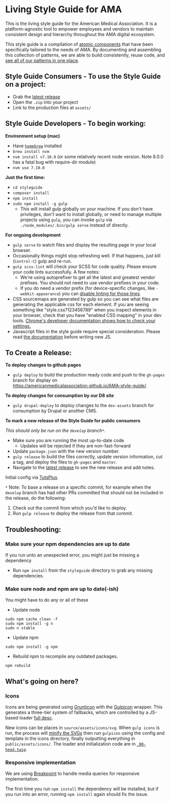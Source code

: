 # Living Style Guide for AMA
This is the living style guide for the American Medical Association. It is a platform-agnostic tool to empower employees and vendors to maintain consistent design and hierarchy throughout the AMA digital ecosystem.

This style guide is a compilation of [atomic components](http://bradfrost.com/blog/post/atomic-web-design/) that have been specifically tailored to the needs of AMA. By documenting and assembling this collection of patterns, we are able to build consistently, reuse code, and [see all of our patterns in one place](https://americanmedicalassociation.github.io/AMA-style-guide/).

## Style Guide Consumers - To use the Style Guide on a project:
- Grab the [latest release](https://github.com/AmericanMedicalAssociation/AMA-style-guide/releases)
- Open the `.zip` into your project
- Link to the production files at `assets/`

## Style Guide Developers - To begin working:

**Environment setup (mac)**

 - Have [`homebrew`](https://brew.sh/) installed
 - `brew install nvm`
 - `nvm install v7.10.0` (or some relatively recent node version. Note 8.0.0 has a fatal bug with require-dir module)
 - `nvm use 7.10.0`

**Just the first time:**

- `cd styleguide`
- `composer install`
- `npm install`
- `sudo npm install -g gulp`
  - This will install gulp globally on your machine. If you don't have privileges, don't want to install globally, or need to manage multiple projects using `gulp`, you can invoke `gulp` via `./node_modules/.bin/gulp serve` instead of directly.

**For ongoing development**

- `gulp serve` to watch files and display the resulting page in your local browser.
- Occasionally things might stop refreshing well. If that happens, just kill (`Control-C`) gulp and re-run.
- `gulp scss-lint` will check your SCSS for code quality. Please ensure your code lints successfully. A few notes:
  - We're using autoprefixer to get all the latest and greatest vendor prefixes. You should not need to use vendor prefixes in your code.
  - If you do need a vendor prefix (for device-specific changes, like `-webkit-appearance`) you can [disable linting for those lines](https://github.com/stylelint/stylelint/blob/master/docs/user-guide/configuration.md#turning-rules-off-from-within-your-css).
- CSS sourcemaps are generated by gulp so you can see what files are generating the applicable css for each element. If you are seeing something like "style.css?123456789" when you inspect elements in your browser, check that you have "enabled CSS mapping" in your dev tools. [Chrome's developer documentation shows how to check your settings.](https://developers.google.com/web/tools/chrome-devtools/javascript/source-maps#enable_source_maps_in_settings)
- Javascript files in the style guide require special consideration. Please read [the documentation](styleguide/docs/code_conventions.md#javascript) before writing new JS.

## To Create a Release:
**To deploy changes to github pages**

- `gulp deploy` to build the production ready code and push to the `gh-pages` branch for display on https://americanmedicalassociation.github.io/AMA-style-guide/.

**To deploy changes for consumption by our D8 site**

- `gulp drupal-deploy` to deploy changes to the `dev-assets` branch for consumption by Drupal or another CMS.

**To mark a new release of the Style Guide for public consumers**

_This should only be run on the `develop` branch`*`._

- Make sure you are running the most up-to-date code
  - Updates will be rejected if they are non-fast-forward
- Update `package.json` with the new version number.
- `gulp release` to build the files correctly, update version information, cut a tag, and deploy the files to `gh-pages` and `master`.
- Navigate to the [latest release](https://github.com/AmericanMedicalAssociation/AMA-style-guide/releases) to see the new release and add notes.

Initial config via [TutsPlus](https://webdesign.tutsplus.com/tutorials/combining-pattern-lab-with-gulp-for-improved-workflow--cms-22187).

`*` Note: To base a release on a specific commit, for example when the `develop` branch has had other PRs committed that should not be included in the release, do the following:
1. Check out the commit from which you'd like to deploy.
2. Run `gulp release` to deploy the release from that commit.

## Troubleshooting:
### Make sure your npm dependencies are up to date
If you run unto an unexpected error, you might just be missing a dependency

- Run `npm install` from the `styleguide` directory to grab any missing dependencies.

### Make sure node and npm are up to date(-ish)
You might have to do any or all of these

- Update node

```
sudo npm cache clean -f
sudo npm install -g n
sudo n stable
```

- Update npm

```
sudo npm install -g npm
```

- Rebuild npm to recompile any outdated packages.

```
npm rebuild
```

## What's going on here?
### Icons
Icons are being generated using [Grunticon](https://github.com/filamentgroup/grunticon) with the [Gulpicon](https://github.com/filamentgroup/gulpicon) wrapper. This generates a three-tier system of fallbacks, which are controlled by a JS-based loader [full desc](https://github.com/filamentgroup/grunticon#a-mystical-css-icon-solution).

New icons can be places in `source/assets/icons/svg`. When `gulp icons` is run, the process will [minify the SVGs](https://www.npmjs.com/package/gulp-svgmin) then run `gulpicon` using the config and template in the icons directory, finally outputting everything in `public/assets/icons/`. The loader and initialization code are in [`_00-head.twig`](./styleguide/source/_meta/_00-head.twig).

### Responsive implementation
We are using [Breakpoint](http://breakpoint-sass.com/) to handle media queries for responsive implementation.

The first time you run `npm install` the dependency will be installed, but if you run into an error, running `npm install` again should fix the issue.
